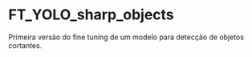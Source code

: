 # FT_YOLO_sharp_objects
Primeira versão do fine tuning de um modelo para detecção de objetos cortantes.
